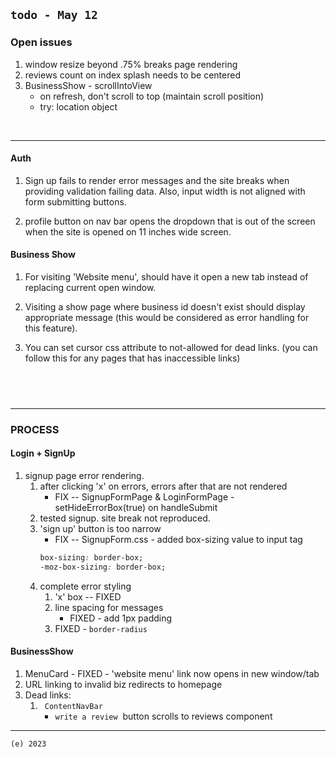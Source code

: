 ## `todo - May 12`

### Open issues

1. window resize beyond .75% breaks page rendering
2. reviews count on index splash needs to be centered
3. BusinessShow - scrollIntoView
   - on refresh, don't scroll to top (maintain scroll position)
   - try: location object

&nbsp;

---

#### Auth

1. Sign up fails to render error messages and the site breaks when providing validation failing data. Also, input width is not aligned with form submitting buttons.

2. profile button on nav bar opens the dropdown that is out of the screen when the site is opened on 11 inches wide screen.

#### Business Show

1. For visiting 'Website menu', should have it open a new tab instead of replacing current open window.

2. Visiting a show page where business id doesn't exist should display appropriate message (this would be considered as error handling for this feature).

3. You can set cursor css attribute to not-allowed for dead links. (you can follow this for any pages that has inaccessible links)

## &nbsp;

---

### PROCESS

#### Login + SignUp

1. signup page error rendering.
   1. after clicking 'x' on errors, errors after that are not rendered
      - FIX -- SignupFormPage & LoginFormPage - setHideErrorBox(true) on handleSubmit
   2. tested signup. site break not reproduced.
   3. 'sign up' button is too narrow
      - FIX -- SignupForm.css - added box-sizing value to input tag
      ```css
      box-sizing: border-box;
      -moz-box-sizing: border-box;
      ```
   4. complete error styling
      1. 'x' box -- FIXED
      2. line spacing for messages
         - FIXED - add 1px padding
      3. FIXED - `border-radius`

#### BusinessShow

1. MenuCard - FIXED - 'website menu' link now opens in new window/tab
2. URL linking to invalid biz redirects to homepage
3. Dead links:
   1. ` ContentNavBar`
      - `write a review`&nbsp; button scrolls to reviews component

---

`(e) 2023`
